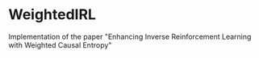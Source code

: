 # WeightedIRL
Implementation of the paper "Enhancing Inverse Reinforcement Learning with Weighted Causal Entropy"
